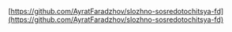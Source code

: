 [https://github.com/AyratFaradzhov/slozhno-sosredotochitsya-fd](https://github.com/AyratFaradzhov/slozhno-sosredotochitsya-fd)
